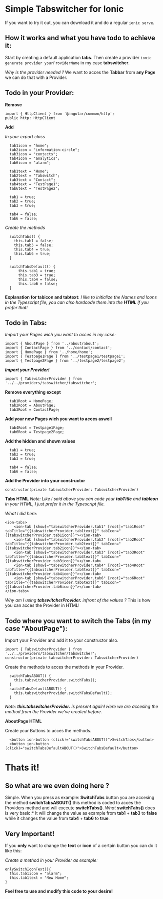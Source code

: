 # Simple Tabswitcher for Ionic

If you want to try it out, you can download it and do a regular `ionic serve`.


## How it works and what you have todo to achieve it:

Start by creating a default application **tabs**.
Then create a provider `ionic generate provider yourProviderName` in my case **tabswitcher**. 

*Why is the provider needed ?* We want to acces the **Tabbar** from **any Page** we can do that with a Provider.


## Todo in your Provider:

**Remove**
```
import { HttpClient } from '@angular/common/http';
public http: HttpClient
```

**Add**

*In your export class*
```
  tab1icon = "home";
  tab2icon = "information-circle";
  tab3icon = "contacts";
  tab4icon = "analytics";
  tab6icon = "alarm";

  tab1text = "Home";
  tab2text = "Tabswitch";
  tab3text = "Contact";
  tab4text = "TestPage1";
  tab6text = "TestPage2";
  
  tab1 = true;
  tab2 = true;
  tab3 = true;

  tab4 = false;
  tab6 = false;
```

*Create the methods*
```
  switchTabs() {
	this.tab1 = false;
	this.tab3 = false;
	this.tab4 = true;
	this.tab6 = true;
  }

  switchTabsDefault() {
	  this.tab1 = true;
	  this.tab3 = true;
	  this.tab4 = false;
	  this.tab6 = false;
  }
```

**Explanation for tabicon and tabtext:**
*I like to initialize the Names and Icons in the Typescript file, you can also hardcode them into the **HTML** if you prefer that!*


## Todo in Tabs:

*Import your Pages wich you want to acces in my case:*
```
import { AboutPage } from '../about/about';
import { ContactPage } from '../contact/contact';
import { HomePage } from '../home/home';
import { Testpage1Page } from '../testpage1/testpage1';
import { Testpage2Page } from '../testpage2/testpage2';
```

***Import your Provider!***
```
import { TabswitcherProvider } from '../../providers/tabswitcher/tabswitcher';
```

**Remove everything except**
```
  tab1Root = HomePage;
  tab2Root = AboutPage;
  tab3Root = ContactPage;
```

**Add your new Pages wich you want to acces aswell**
```
  tab4Root = Testpage1Page;
  tab6Root = Testpage2Page;
```

**Add the hidden and shown values**
```
  tab1 = true;
  tab2 = true;
  tab3 = true;

  tab4 = false;
  tab6 = false;
```

**Add the Provider into your constructor**
```
constructor(private tabswitcherProvider: TabswitcherProvider)
```

**Tabs HTML**
*Note: Like I said above you can code your **tabTitle** and **tabIcon** in your HTML, I just prefer it in the Typescript file.*

*What I did here:*

```
<ion-tabs>
	<ion-tab [show]="tabswitcherProvider.tab1" [root]="tab1Root" tabTitle="{{tabswitcherProvider.tab1text}}" tabIcon="{{tabswitcherProvider.tab1icon}}"></ion-tab>
	<ion-tab [show]="tabswitcherProvider.tab2" [root]="tab2Root" tabTitle="{{tabswitcherProvider.tab2text}}" tabIcon="{{tabswitcherProvider.tab2icon}}"></ion-tab>
	<ion-tab [show]="tabswitcherProvider.tab3" [root]="tab3Root" tabTitle="{{tabswitcherProvider.tab3text}}" tabIcon="{{tabswitcherProvider.tab3icon}}"></ion-tab>
	<ion-tab [show]="tabswitcherProvider.tab4" [root]="tab4Root" tabTitle="{{tabswitcherProvider.tab4text}}" tabIcon="{{tabswitcherProvider.tab4icon}}"></ion-tab>
	<ion-tab [show]="tabswitcherProvider.tab6" [root]="tab6Root" tabTitle="{{tabswitcherProvider.tab6text}}" tabIcon="{{tabswitcherProvider.tab6icon}}"></ion-tab>
</ion-tabs>
```
*Why am I using* ***tabswitcherProvider.*** *infront of the values ?* This is how you can acces the Provider in HTML!


## Todo where you want to switch the Tabs (in my case "AboutPage"):

Import your Provider and add it to your constructor also.
```
import { TabswitcherProvider } from '../../providers/tabswitcher/tabswitcher';
constructor(private tabswitcherProvider: TabswitcherProvider)
```

Create the methods to acces the methods in your Provider.
```
  switchTabsABOUT() {
    this.tabswitcherProvider.switchTabs();
  }
  switchTabsDefaultABOUT() {
    this.tabswitcherProvider.switchTabsDefault();
  }
```
*Note: **this.tabswitcherProvider.** is present again! Here we are accesing the method from the Provider we've created before.*

**AboutPage HTML**

Create your Buttons to acces the methods.
```
  <button ion-button (click)="switchTabsABOUT()">SwitchTabs</button>
  <button ion-button (click)="switchTabsDefaultABOUT()">SwitchTabsDefault</button>
```

# Thats it!

## So what are we even doing here ?

Simple. When you press as example: **SwitchTabs** button you are accesing the method **switchTabsABOUT()** this method is coded to acces the Providers method and will execute **switchTabs()**. 
*What* **switchTabs()** does is very basic:*
It will change the value as example from **tab1** + **tab3** to **false** while it changes the value from **tab4** + **tab6** to **true**.

## Very Important!

If you **only** want to change the **text** or **icon** of a certain button you can do it like this:

*Create a method in your Provider as example:*

```
onlySwitchIconText(){
  this.tab1icon = "alarm";
  this.tab1text = "New Home";
}
```


**Feel free to use and modify this code to your desire!**
